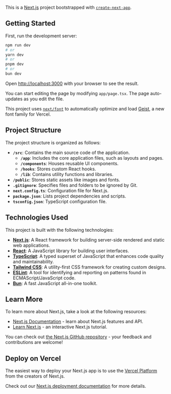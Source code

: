 This is a [Next.js](https://nextjs.org) project bootstrapped with [`create-next-app`](https://nextjs.org/docs/app/api-reference/cli/create-next-app).

## Getting Started

First, run the development server:

```bash
npm run dev
# or
yarn dev
# or
pnpm dev
# or
bun dev
```

Open [http://localhost:3000](http://localhost:3000) with your browser to see the result.

You can start editing the page by modifying `app/page.tsx`. The page auto-updates as you edit the file.

This project uses [`next/font`](https://nextjs.org/docs/app/building-your-application/optimizing/fonts) to automatically optimize and load [Geist](https://vercel.com/font), a new font family for Vercel.

## Project Structure

The project structure is organized as follows:

- **`/src`**: Contains the main source code of the application.
  - **`/app`**: Includes the core application files, such as layouts and pages.
  - **`/components`**: Houses reusable UI components.
  - **`/hooks`**: Stores custom React hooks.
  - **`/lib`**: Contains utility functions and libraries.
- **`/public`**: Stores static assets like images and fonts.
- **`.gitignore`**: Specifies files and folders to be ignored by Git.
- **`next.config.ts`**: Configuration file for Next.js.
- **`package.json`**: Lists project dependencies and scripts.
- **`tsconfig.json`**: TypeScript configuration file.

## Technologies Used

This project is built with the following technologies:

- **[Next.js](https://nextjs.org)**: A React framework for building server-side rendered and static web applications.
- **[React](https://reactjs.org)**: A JavaScript library for building user interfaces.
- **[TypeScript](https://www.typescriptlang.org)**: A typed superset of JavaScript that enhances code quality and maintainability.
- **[Tailwind CSS](https://tailwindcss.com)**: A utility-first CSS framework for creating custom designs.
- **[ESLint](https://eslint.org)**: A tool for identifying and reporting on patterns found in ECMAScript/JavaScript code.
- **[Bun](https://bun.sh)**: A fast JavaScript all-in-one toolkit.

## Learn More

To learn more about Next.js, take a look at the following resources:

- [Next.js Documentation](https://nextjs.org/docs) - learn about Next.js features and API.
- [Learn Next.js](https://nextjs.org/learn) - an interactive Next.js tutorial.

You can check out [the Next.js GitHub repository](https://github.com/vercel/next.js) - your feedback and contributions are welcome!

## Deploy on Vercel

The easiest way to deploy your Next.js app is to use the [Vercel Platform](https://vercel.com/new?utm_medium=default-template&filter=next.js&utm_source=create-next-app&utm_campaign=create-next-app-readme) from the creators of Next.js.

Check out our [Next.js deployment documentation](https://nextjs.org/docs/app/building-your-application/deploying) for more details.
